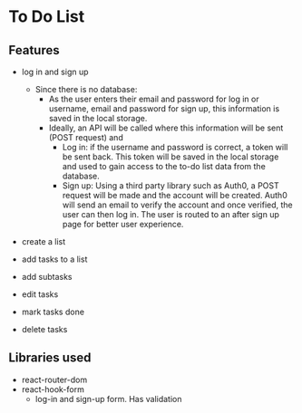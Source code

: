 # To Do List

## Features

- log in and sign up

  - Since there is no database:
    - As the user enters their email and password for log in or username, email and password for sign up, this information is saved in the local storage.
    - Ideally, an API will be called where this information will be sent (POST request) and
      - Log in: if the username and password is correct, a token will be sent back. This token will be saved in the local storage and used to gain access to the to-do list data from the database.
      - Sign up: Using a third party library such as Auth0, a POST request will be made and the account will be created. Auth0 will send an email to verify the account and once verified, the user can then log in. The user is routed to an after sign up page for better user experience.

- create a list
- add tasks to a list
- add subtasks
- edit tasks
- mark tasks done
- delete tasks

## Libraries used

- react-router-dom
- react-hook-form
  - log-in and sign-up form. Has validation
